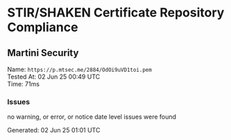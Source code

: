 # STIR/SHAKEN Certificate Repository Compliance

## Martini Security

Name: `https://p.mtsec.me/2884/OdOi9uVD1toi.pem`\
Tested At: 02 Jun 25 00:49 UTC\
Time: 71ms

### Issues

no warning, or error, or notice date level issues were found

Generated: 02 Jun 25 01:01 UTC